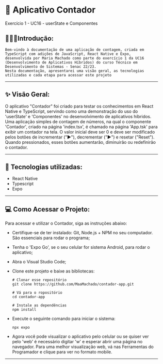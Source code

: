 # 🧮 Aplicativo Contador
Exercício 1 - UC16 - userState e Componentes

## 👨🏽‍💻**Introdução:**

`Bem-vindo à documentação de uma aplicação de contagem, criada em TypeScript com adições de JavaScript, React Native e Expo, desenvolvida por Maria Machado como parte do exercício 1 da UC16
(Desenvolvimento de Aplicativos Híbridos) do curso Técnico em Desenvolvimento de Sistemas - Senac 22/23.` <br>
`Nesta documentação, apresentarei uma visão geral, as tecnologias utilizadas e cada etapa para acessar
este projeto` 
               
---

## ✨ Visão Geral:

O aplicativo "Contador" foi criado para testar os conhecimentos em React Native e TypeScript, servindo como uma demonstração do uso do 'userState' e 'Componentes' no desenvolvimento de aplicativos híbridos.<br>
Uma aplicação simples de contagem de números, na qual o componente 'Contador', criado na página 'index.tsx', é chamado na página 'App.tsk' para exibir um contador na tela. O valor inicial deve ser 0 e deve ser
modificado pelos botões de incrementar ("▶️"), decrementar ("▶️") e resetar ("Reset"). Quando pressionados, esses botões aumentarão, diminuirão ou redefinirão o contador.

---

## 🎯 Tecnologias utilizadas:

- React Native
- Typescript
- Expo

---

## 💻 Como Acessar o Projeto:

Para acessar e utilizar o Contador, siga as instruções abaixo:

- Certifique-se de ter instalado: Git, Node.js + NPM no seu computador. São essenciais para rodar o programa;

- Tenha o 'Expo Go', se o seu celular for sistema Android, para rodar o aplicativo;

- Abra o Visual Studio Code;
  
- Clone este projeto e baixe as bibliotecas:

  ```
  # Clonar esse repositório
  git clone https://github.com/MaaMachado/contador-app.git
   ```
  ```
  # Vá para o ropositório
  cd contador-app
   ```
  ```
  # Instale as dependências
  npm install
   ```
  
- Execute o seguinte comando para iniciar o sistema:

   ```
   npx expo
   ```
  
- Agora você pode visualizar o aplicativo pelo celular ou se quiser ver pelo 'web' é necessário digitar 'w' e esperar abrir uma página no navegador. Para uma melhor visualização web, vá nas Ferramentas do Programador e clique para ver no formato mobile.

---
